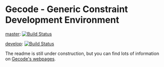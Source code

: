 # Gecode - Generic Constraint Development Environment

[master](https://github.com/Gecode/gecode/tree/master): [![Build Status](https://api.travis-ci.org/Gecode/gecode.svg?branch=master)](https://travis-ci.org/Gecode/gecode)

[develop](https://github.com/Gecode/gecode/tree/develop): [![Build Status](https://api.travis-ci.org/Gecode/gecode.svg?branch=develop)](https://travis-ci.org/Gecode/gecode)

The readme is still under construction, but you can find lots of information on [Gecode's webpages](https://gecode.github.io).

